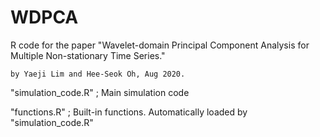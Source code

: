 # WDPCA
R code for the paper "Wavelet-domain Principal Component Analysis for Multiple Non-stationary Time Series."

    by Yaeji Lim and Hee-Seok Oh, Aug 2020.

"simulation_code.R" ; Main simulation code

"functions.R" ; Built-in functions. Automatically loaded by "simulation_code.R"
